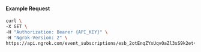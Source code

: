 <!-- Code generated for API Clients. DO NOT EDIT. -->

#### Example Request

```bash
curl \
-X GET \
-H "Authorization: Bearer {API_KEY}" \
-H "Ngrok-Version: 2" \
https://api.ngrok.com/event_subscriptions/esb_2otEnqZYxUqvOaZl3sS9k2et4Ck/sources/ip_policy_updated.v0
```
